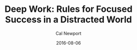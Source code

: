 ---
layout: post
title: "Deep Work: Rules for Focused Success in a Distracted World"
source: deep-work
author: Cal Newport
kindle: true
date: 2016-08-06
tags:
  - productivity
---